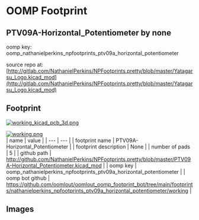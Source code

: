 # OOMP Footprint  
## PTV09A-Horizontal_Potentiometer  by none  
  
oomp key: oomp_nathanielperkins_npfootprints_ptv09a_horizontal_potentiometer  
  
source repo at: [http://gitlab.com/NathanielPerkins/NPFootprints.pretty/blob/master/Yatagarsu_Logo.kicad_mod](http://gitlab.com/NathanielPerkins/NPFootprints.pretty/blob/master/Yatagarsu_Logo.kicad_mod)  
## Footprint  
  
[![working_kicad_pcb_3d.png](working_kicad_pcb_3d_600.png)](working_kicad_pcb_3d.png)  
  
[![working.png](working_600.png)](working.png)  
| name | value | 
| --- | --- | 
| footprint name | PTV09A-Horizontal_Potentiometer | 
| footprint description | None | 
| number of pads | 5 | 
| github path | http://github.com/NathanielPerkins/NPFootprints.pretty/blob/master/PTV09A-Horizontal_Potentiometer.kicad_mod | 
| oomp key | oomp_nathanielperkins_npfootprints_ptv09a_horizontal_potentiometer | 
| oomp bot github | https://github.com/oomlout/oomlout_oomp_footprint_bot/tree/main/footprints/nathanielperkins_npfootprints_ptv09a_horizontal_potentiometer/working | 
## Images  
